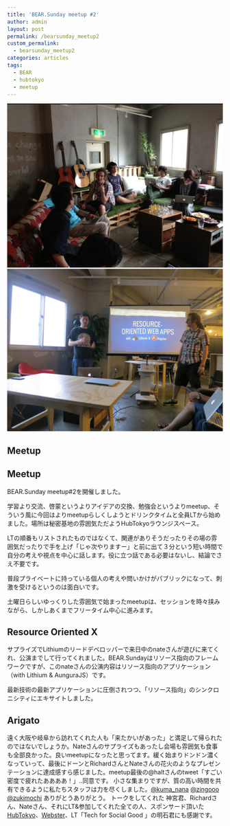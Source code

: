 ```yaml
---
title: 'BEAR.Sunday meetup #2'
author: admin
layout: post
permalink: /bearsunday_meetup2
custom_permalink:
  - bearsunday_meetup2
categories: articles
tags:
  - BEAR
  - hubtokyo
  - meetup
---
```


<div>
  <a href="/images/wp-content/uploads/2013/07/723d615e8befaad76f94aebd6688651a.png"><img src="/images/wp-content/uploads/2013/07/723d615e8befaad76f94aebd6688651a-1024x776.png" alt="BEAR.Sunday meetup #2 2013-07-28 3.06.12" class="size-large wp-image-1970" /></a>
    <a href="/images/wp-content/uploads/2013/07/IMG_8334.jpg"><img src="/images/wp-content/uploads/2013/07/IMG_8334-1024x768.jpg" alt="IMG_8334" class="size-large wp-image-1976" /></a> </div> <h2>
      Meetup
    </h2>

## Meetup

 BEAR.Sunday meetup#2を開催しました。

 学習より交流、啓蒙というよりアイデアの交換、勉強会というよりmeetup、そういう風に今回はよりmeetupらしくしようとドリンクタイムと全員LTから始めました。場所は秘密基地の雰囲気ただようHubTokyoラウンジスペース。

 LTの順番もリストされたものではなくて、関連がありそうだったりその場の雰囲気だったりで手を上げ「じゃ次やりますー」と前に出て３分という短い時間で自分の考えや視点を中心に話します。役に立つ話である必要はないし、結論でさえ不要です。

 普段プライベートに持っている個人の考えや問いかけがパブリックになって、刺激を受けるというのは面白いです。

 土曜日らしいゆっくりした雰囲気で始まったmeetupは、セッションを時々挟みながら、しかしあくまでフリータイム中心に進みます。

## Resource Oriented X

 サプライズでLithiumのリードデベロッパーで来日中のnateさんが遊びに来てくれ、公演までして行ってくれました。BEAR.Sundayはリソース指向のフレームワークですが、このnateさんの公演内容はリソース指向のアプリケーション（with Lithium & AunguraJS）です。

 最新技術の最新アプリケーションに圧倒されつつ、「リソース指向」のシンクロニシティにエキサイトしました。

## Arigato

遠く大阪や岐阜から訪れてくれた人も「来たかいがあった」と満足して帰られたのではないでしょうか。Nateさんのサプライズもあったし会場も雰囲気も食事も全部良かった。良いmeetupになったと思ってます。緩く始まりドンドン濃くなっていって、最後にドーンとRichardさんとNateさんの花火のようなプレゼンテーションに達成感すら感じました。meetup最後の@haltさんのtweet「すごい密度で疲れたああああ！」..同意です。
小さな集まりですが、質の高い時間を共有できるように私たちスタッフは力を尽くしました。<a href="https://twitter.com/kuma_nana">@kuma_nana</a> <a href="https://twitter.com/zingooo">@zingooo</a> <a href="https://twitter.com/zukimochi">@zukimochi</a> ありがとうありがとう。 トークをしてくれた 神宮君、Richardさん、Nateさん、それにLT&参加してくれた全ての人、スポンサード頂いた<a href="http://hubtokyo.com/">HubTokyo</a>、<a href="http://webster.jp/">Webster</a>、LT「Tech for Social Good 」の明石君にも感謝です。

